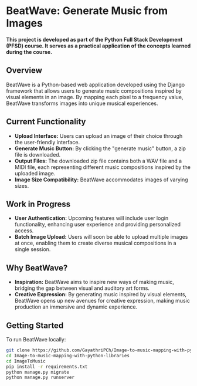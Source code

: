 # BeatWave: Generate Music from Images

**This project is developed as part of the Python Full Stack Development (PFSD) course. It serves as a practical application of the concepts learned during the course.**


## Overview

BeatWave is a Python-based web application developed using the Django framework that allows users to generate music compositions inspired by visual elements in an image. By mapping each pixel to a frequency value, BeatWave transforms images into unique musical experiences.

## Current Functionality

- **Upload Interface:** Users can upload an image of their choice through the user-friendly interface.
- **Generate Music Button:** By clicking the "generate music" button, a zip file is downloaded.
- **Output Files:** The downloaded zip file contains both a WAV file and a MIDI file, each representing different music compositions inspired by the uploaded image.
- **Image Size Compatibility:** BeatWave accommodates images of varying sizes.

## Work in Progress

- **User Authentication:** Upcoming features will include user login functionality, enhancing user experience and providing personalized access.
- **Batch Image Upload:** Users will soon be able to upload multiple images at once, enabling them to create diverse musical compositions in a single session.

## Why BeatWave?

- **Inspiration:** BeatWave aims to inspire new ways of making music, bridging the gap between visual and auditory art forms.
- **Creative Expression:** By generating music inspired by visual elements, BeatWave opens up new avenues for creative expression, making music production an immersive and dynamic experience.

## Getting Started

To run BeatWave locally:

```bash
git clone https://github.com/GayathriPCh/Image-to-music-mapping-with-python-libraries.git
cd Image-to-music-mapping-with-python-libraries
cd ImageToMusic
pip install -r requirements.txt
python manage.py migrate
python manage.py runserver
